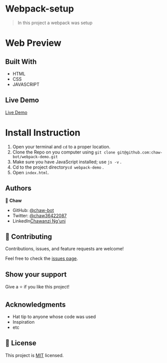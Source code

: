 # Webpack-setup

> In this project a webpack was setup

# Web Preview

## Built With

- HTML
- CSS
- JAVASCRIPT

## Live Demo

[Live Demo]()

# Install Instruction
1. Open your terminal and `cd` to a proper location.
2. Clone the Repo on you computer using `git clone git@github.com:chaw-bot/webpack-demo.git`
3. Make sure you have JavaScript installed; use `js -v` .
4. Cd to the project directory`cd webpack-demo` .
5. Open `index.html`.

## Authors

👤 **Chaw**

- GitHub: [@chaw-bot](https://github.com/chaw-bot)
- Twitter: [@chaw36422087](https://twitter.com/chaw36422087)
- LinkedIn[Chawanzi Ng'uni](https://www.linkedin.com/in/chawanzi-ng-uni-449328212/)

## 🤝 Contributing

Contributions, issues, and feature requests are welcome!

Feel free to check the [issues page](https://github.com/chaw-bot/webpack-demo/issues).

## Show your support

Give a ⭐️ if you like this project!

## Acknowledgments

- Hat tip to anyone whose code was used
- Inspiration
- etc

## 📝 License

This project is [MIT](lic.url) licensed.
